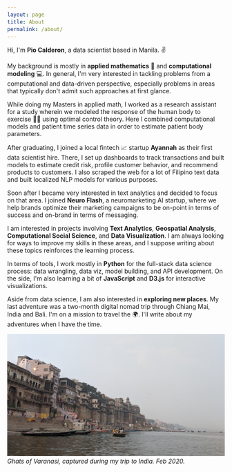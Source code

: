 ```yaml
---
layout: page
title: About
permalink: /about/
---
```


Hi, I'm **Pio Calderon**, a data scientist based in Manila. ✌️

My background is mostly in **applied mathematics** 🧮 and **computational modeling** 💻. In general, I'm very interested in tackling problems from a computational and data-driven perspective, especially problems in areas that typically don't admit such approaches at first glance.

While doing my Masters in applied math, I worked as a research assistant for a study wherein we modeled the response of the human body to exercise 🏃‍♂ using optimal control theory. Here I combined computational models and patient time series data in order to estimate patient body parameters.

After graduating, I joined a local fintech 📈 startup **Ayannah** as their first data scientist hire. There, I set up dashboards to track transactions and built models to estimate credit risk, profile customer behavior, and recommend products to customers. I also scraped the web for a lot of Filipino text data and built localized NLP models for various purposes.

Soon after I became very interested in text analytics and decided to focus on that area. I joined **Neuro Flash**, a neuromarketing AI startup, where we help brands optimize their marketing campaigns to be on-point in terms of success and on-brand in terms of messaging.

I am interested in projects involving **Text Analytics**, **Geospatial Analysis**, **Computational Social Science**, and **Data Visualization**. I am always looking for ways to improve my skills in these areas, and I suppose writing about these topics reinforces the learning process.

In terms of tools, I work mostly in **Python** for the full-stack data science process: data wrangling, data viz, model building, and API development. On the side, I'm also learning a bit of **JavaScript** and **D3.js** for interactive visualizations.

Aside from data science, I am also interested in **exploring new places**. My last adventure was a two-month digital nomad trip through Chiang Mai, India and Bali. I'm on a mission to travel the 🌍. I'll write about my adventures when I have the time.

![](/images/varanasi.jpg)
*Ghats of Varanasi, captured during my trip to India. Feb 2020.*